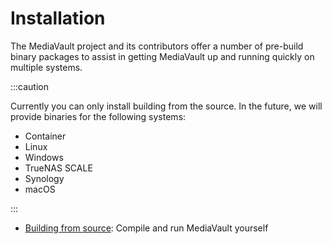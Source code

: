 # Installation

The MediaVault project and its contributors offer a number of pre-build binary packages to assist in getting MediaVault up and running quickly on multiple systems.

:::caution 

Currently you can only install building from the source. In the future, we will provide binaries for the following systems:

- Container
- Linux
- Windows
- TrueNAS SCALE
- Synology
- macOS

:::


- [Building from source](/docs/installation/source): Compile and run MediaVault yourself
